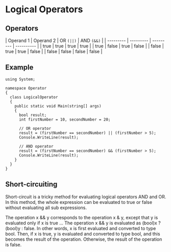 # Logical Operators

## Operators

| Operand 1 | Operand 2 | OR `(||)` | AND `(&&)` |
| --------- | --------- | --------- | ---------- |
| true      | true      | true      | true       |
| true      | false     | true      | false      |
| false     | true      | true      | false      |
| false     | false     | false     | false      |

## Example

```Csharp
using System;

namespace Operator
{
  class LogicalOperator
  {
    public static void Main(string[] args)
    {
      bool result;
      int firstNumber = 10, secondNumber = 20;

      // OR operator
      result = (firstNumber == secondNumber) || (firstNumber > 5);
      Console.WriteLine(result);

      // AND operator
      result = (firstNumber == secondNumber) && (firstNumber > 5);
      Console.WriteLine(result);
    }
  }
}
```

## Short-circuiting

Short-circuit is a tricky method for evaluating logical operators AND and OR. In this method, the whole expression can be evaluated to true or false without evaluating all sub expressions.

The operation x && y corresponds to the operation x & y, except that y is evaluated only if x is true
...
The operation x && y is evaluated as (bool)x ? (bool)y : false. In other words, x is first evaluated and converted to type bool. Then, if x is true, y is evaluated and converted to type bool, and this becomes the result of the operation. Otherwise, the result of the operation is false.